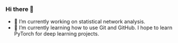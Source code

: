 ### Hi there 👋

- 🔭 I’m currently working on statistical network analysis. 
- 🌱 I’m currently learning how to use Git and GitHub. I hope to learn PyTorch for deep learning projects.

<!--
**EnigmaSong/EnigmaSong** is a ✨ _special_ ✨ repository because its `README.md` (this file) appears on your GitHub profile.

Here are some ideas to get you started:

- 🔭 I’m currently working on ...
- 🌱 I’m currently learning ...
- 👯 I’m looking to collaborate on ...
- 🤔 I’m looking for help with ...
- 💬 Ask me about ...
- 📫 How to reach me: ...
- 😄 Pronouns: ...
- ⚡ Fun fact: ...
-->
